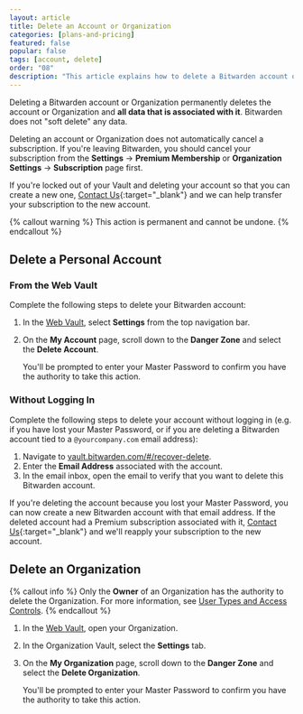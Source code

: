 ```yaml
---
layout: article
title: Delete an Account or Organization
categories: [plans-and-pricing]
featured: false
popular: false
tags: [account, delete]
order: "08"
description: "This article explains how to delete a Bitwarden account or Organization if you forget your master password and need to create a new account."
---
```


Deleting a Bitwarden account or Organization permanently deletes the account or Organization and **all data that is associated with it**. Bitwarden does not "soft delete" any data.

Deleting an account or Organization does not automatically cancel a subscription. If you're leaving Bitwarden, you should cancel your subscription from the **Settings** &rarr; **Premium Membership** or **Organization Settings** &rarr; **Subscription** page first.

If you're locked out of your Vault and deleting your account so that you can create a new one, [Contact Us](https://bitwarden.com/contact/){:target="\_blank"} and we can help transfer your subscription to the new account.

{% callout warning %}
This action is permanent and cannot be undone.
{% endcallout %}

## Delete a Personal Account

### From the Web Vault

Complete the following steps to delete your Bitwarden account:

1. In the [Web Vault]({{site.baseurl}}/article/getting-started-webvault), select **Settings** from the top navigation bar.
3. On the **My Account** page, scroll down to the **Danger Zone** and select the **Delete Account**.

   You'll be prompted to enter your Master Password to confirm you have the authority to take this action.

### Without Logging In

Complete the following steps to delete your account without logging in (e.g. if you have lost your Master Password, or if you are deleting a Bitwarden account tied to a `@yourcompany.com` email address):

1. Navigate to [vault.bitwarden.com/#/recover-delete](https://vault.bitwarden.com/#/recover-delete).
2. Enter the **Email Address** associated with the account.
3. In the email inbox, open the email to verify that you want to delete this Bitwarden account.

If you're deleting the account because you lost your Master Password, you can now create a new Bitwarden account with that email address. If the deleted account had a Premium subscription associated with it, [Contact Us](https://bitwarden.com/contact/){:target="\_blank"} and we'll reapply your subscription to the new account.

## Delete an Organization

{% callout info %}
Only the **Owner** of an Organization has the authority to delete the Organization. For more information, see [User Types and Access Controls]({{site.baseurl}}/article/user-types-access-control/).
{% endcallout %}

1. In the [Web Vault]({{site.baseurl}}/article/getting-started-webvault), open your Organization.
2. In the Organization Vault, select the **Settings** tab.
3. On the **My Organization** page, scroll down to the **Danger Zone** and select the **Delete Organization**.

   You'll be prompted to enter your Master Password to confirm you have the authority to take this action.

